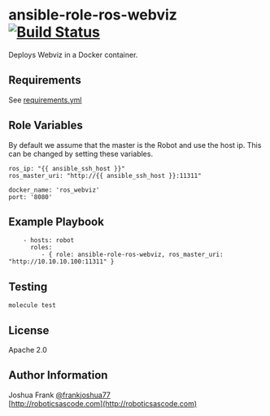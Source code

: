 # ansible-role-ros-webviz[![Build Status](https://travis-ci.org/frankjoshua/ansible-role-ros-webviz.svg?branch=master)](https://travis-ci.org/frankjoshua/ansible-role-ros-webviz)<br>

Deploys Webviz in a Docker container.

## Requirements

See [requirements.yml](requirements.yml)

## Role Variables

By default we assume that the master is the Robot and use the host ip. This can be changed by setting these variables.

```
ros_ip: "{{ ansible_ssh_host }}"
ros_master_uri: "http://{{ ansible_ssh_host }}:11311"
```

```
docker_name: 'ros_webviz'
port: '8080'
```

## Example Playbook

```
    - hosts: robot
      roles:
         - { role: ansible-role-ros-webviz, ros_master_uri: "http://10.10.10.100:11311" }
```

## Testing

`molecule test`

## License

Apache 2.0

## Author Information

Joshua Frank [@frankjoshua77](https://www.twitter.com/@frankjoshua77)
<br>
[http://roboticsascode.com](http://roboticsascode.com)
